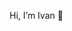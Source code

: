 Hi, I’m Ivan 👋

<!---
iChauster/iChauster is a ✨ special ✨ repository because its `README.md` (this file) appears on your GitHub profile.
You can click the Preview link to take a look at your changes.
--->
